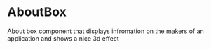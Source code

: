 AboutBox
========

About box component that displays infromation on the makers of an application and shows a nice 3d effect
